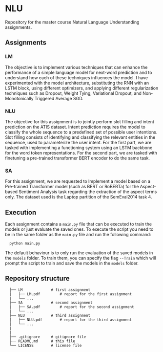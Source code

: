 # NLU
Repository for the master course Natural Language Understanding assignments.

## Assignments

### LM
The objective is to implement various techniques that can enhance the performance of a simple language model for next-word prediction and to understand how each of these techniques influences the model. 
I have experimented with the model architecture, substituting the RNN with an LSTM block, using different optimizers, and applying different regularization techniques such as Dropout, Weight Tying, Variational Dropout, and Non-Monotonically Triggered Average SGD.

### NLU
The objective for this assignment is to jointly perform slot filling and intent prediction on the ATIS dataset. 
Intent prediction requires the model to classify the whole sequence to a predefined set of possible user intentions. 
Slot filling consists of identifying and classifying the relevant entities in the sequence, used to parameterize the user intent.
For the first part, we are tasked with implementing a functioning system using an LSTM backbone for the word token representations. For the second part, we are tasked with finetuning a pre-trained transformer BERT encoder to do the same task.

### SA
For this assignment, we are requested to Implement a model based on a Pre-trained Transformer model (such as BERT or RoBERTa) for the Aspect-based Sentiment Analysis task regarding the extraction of the aspect terms only. 
The dataset used is the Laptop partition of the SemEval2014 task 4.

## Execution
Each assignment contains a `main.py` file that can be executed to train the models or just evaluate the saved ones.
To execute the script you need to be in the same folder as the `main.py` file and run the following command:
```bash
  python main.py
```
The default behaviour is to only run the evaluation of the saved models in the `models` folder.
To train them, you can specify the flag `--Train` which will prompt the script to train and save the models in the `models` folder.


## Repository structure
```
  ├── LM             # first assignment
  |   ├── LM.pdf         # report for the first assignment
  |   └── ...        
  ├── SA             # second assignment
  |   ├── SA.pdf         # report for the second assignment
  |   └── ...        
  ├── NLU            # third assignment
  |   ├── NLU.pdf        # report for the third assignment
  |   └── ...        
  |
  |
  ├── .gitignore     # gitignore file
  ├── README.md      # this file
  └── LICENSE        # license file
```
